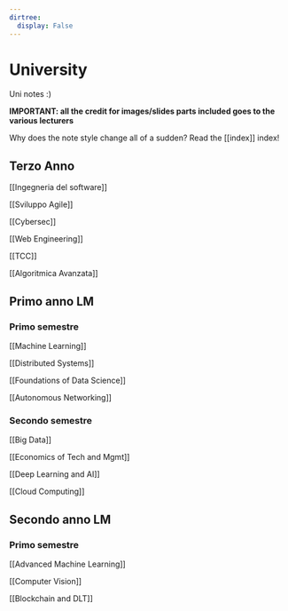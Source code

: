 ```yaml
---
dirtree:
  display: False
---
```


# University

Uni notes :)

**IMPORTANT: all the credit for images/slides parts included goes to the various lecturers** 

Why does the note style change all of a sudden? Read the [[index]] index!

## Terzo Anno 

[[Ingegneria del software]]

[[Sviluppo Agile]]

[[Cybersec]]

[[Web Engineering]]

[[TCC]]

[[Algoritmica Avanzata]]

## Primo anno LM

### Primo semestre

[[Machine Learning]]

[[Distributed Systems]]

[[Foundations of Data Science]]

[[Autonomous Networking]]

### Secondo semestre

[[Big Data]]

[[Economics of Tech and Mgmt]]

[[Deep Learning and AI]]

[[Cloud Computing]]

## Secondo anno LM

### Primo semestre

[[Advanced Machine Learning]]

[[Computer Vision]]

[[Blockchain and DLT]]